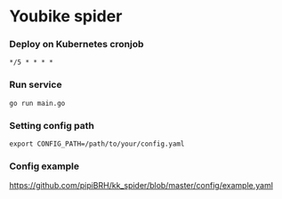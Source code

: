 # Youbike spider
### Deploy on Kubernetes cronjob
```
*/5 * * * *
```

### Run service
```
go run main.go
```

### Setting config path
```
export CONFIG_PATH=/path/to/your/config.yaml
```

### Config example
<https://github.com/pipiBRH/kk_spider/blob/master/config/example.yaml>